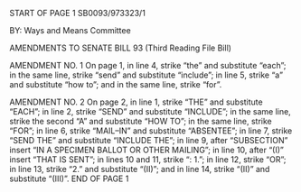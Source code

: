 START OF PAGE 1
SB0093/973323/1

BY: Ways and Means Committee

AMENDMENTS TO SENATE BILL 93
(Third Reading File Bill)

AMENDMENT NO. 1
On page 1, in line 4, strike “the” and substitute “each”; in the same line, strike
“send” and substitute “include”; in line 5, strike “a” and substitute “how to”; and in the
same line, strike “for”.

AMENDMENT NO. 2
On page 2, in line 1, strike “THE” and substitute “EACH”; in line 2, strike “SEND”
and substitute “INCLUDE”; in the same line, strike the second “A” and substitute “HOW
TO”; in the same line, strike “FOR”; in line 6, strike “MAIL–IN” and substitute
“ABSENTEE”; in line 7, strike “SEND THE” and substitute “INCLUDE THE”; in line 9,
after “SUBSECTION” insert “IN A SPECIMEN BALLOT OR OTHER MAILING”; in line 10,
after “(I)” insert “THAT IS SENT”; in lines 10 and 11, strike “: 1.”; in line 12, strike “OR”;
in line 13, strike “2.” and substitute “(II)”; and in line 14, strike “(II)” and substitute
“(III)”.
END OF PAGE 1